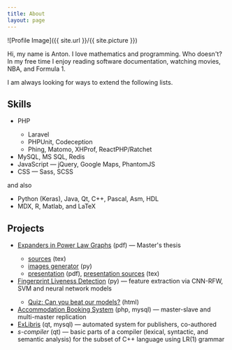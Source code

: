 ```yaml
---
title: About
layout: page
---
```

![Profile Image]({{ site.url }}/{{ site.picture }})

<p>
    Hi, my name is Anton.
    I love mathematics and programming. Who doesn't?
    In my free time I enjoy reading software documentation, watching movies, NBA, and Formula 1.
</p>

<p>I am always looking for ways to extend the following lists.</p>

<h2>Skills</h2>

<ul class="skill-list">
    <li>PHP</li>
    <ul>
        <li>Laravel</li>
        <li>PHPUnit, Codeception</li>
        <li>Phing, Matomo, XHProf, ReactPHP/Ratchet</li>
    </ul>
    <li>MySQL, MS SQL, Redis</li>
    <li>JavaScript&nbsp;&mdash; jQuery, Google Maps, PhantomJS</li>
    <li>CSS&nbsp;&mdash; Sass, SCSS</li>
</ul>

and also

<ul class="skill-list">
    <li>Python (Keras), Java, Qt, C++, Pascal, Asm, HDL</li>
    <li>MDX, R, Matlab, and LaTeX</li>
</ul>

<h2>Projects</h2>

<ul>
    <li><a href="https://theses.lib.sfu.ca/4953/show">Expanders in Power Law Graphs</a> (pdf)&nbsp;&mdash; Master's thesis</li>
    <ul>
        <li><a href="https://github.com/splinter89/expanders-in-powerlaw-graphs">sources</a> (tex)</li>
        <li><a href="https://github.com/splinter89/expanders-in-powerlaw-graphs">images generator</a> (py)</li>
        <li><a href="https://github.com/splinter89/expanders-in-powerlaw-graphs">presentation</a> (pdf), <a href="https://github.com/splinter89/expanders-in-powerlaw-graphs">presentation sources</a> (tex)</li>
    </ul>
    <li><a href="https://github.com/splinter89/cmpt-726-fld">Fingerprint Liveness Detection</a> (py)&nbsp;&mdash; feature extraction via CNN-RFW, SVM and neural network models</li>
    <ul>
        <li><a href="https://github.com/splinter89/cmpt-726-fld-quiz">Quiz: Can you beat our models?</a> (html)</li>
    </ul>
    <li><a href="https://github.com/splinter89/cmpt-740-db-replication">Accommodation Booking System</a> (php, mysql)&nbsp;&mdash; master-slave and multi-master replication</li>
    <li><a href="https://github.com/werwolf/ExLibris">ExLibris</a> (qt, mysql)&nbsp;&mdash; automated system for publishers, co-authored</li>
    <li><em>s-compiler</em> (qt)&nbsp;&mdash; basic parts of a compiler (lexical, syntactic, and semantic analysis) for the subset of C++ language using LR(1) grammar</li>
</ul>
